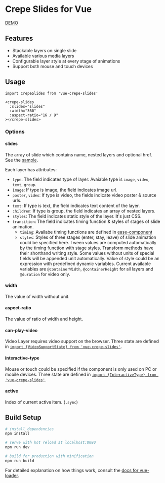 # Crepe Slides for Vue

[DEMO](https://599316527.github.io/vue-crepe-slides/)

## Features

* Stackable layers on single slide
* Available various media layers
* Configurable layer style at every stage of animations
* Support both mouse and touch devices

## Usage

```vue
import CrepeSlides from 'vue-crepe-slides'

<crepe-slides
  :slides="slides"
  :width="360"
  :aspect-ratio="16 / 9"
></crepe-slides>
```

### Options

#### slides

The array of slide which contains name, nested layers and optional href. See the [sample](demo/slides.json).

Each layer has attributes:
* `type`: The field indicates type of layer. Avaiable type is `image`, `video`, `text`, `group`.
* `image`: If type is image, the field indicates image url.
* `poster`, `video`: If type is video, the fields indicate video poster & source urls.
* `text`: If type is text, the field indicates text content of the layer.
* `children`: If type is group, the field indicates an array of nested layers.
* `styles`: The field indicates static style of the layer. It's just CSS.
* `transition`: The field indicates timing function & styles of stages of slide animation.
  - `timing`: Availabe timing functions are defined in [ease-component](https://www.npmjs.com/package/ease-component)
  - `styles`: Styles of three stages (enter, stay, leave) of slide animation could be specified here. Tween values are computed automatically by the timing function with stage styles. Transform methods have their shorthand writing style. Some values without units of special fields will be appended unit automatically. Value of style could be an expression with predefined dynamic variables. Current available variables are `@containerWidth`, `@containerHeight` for all layers and `@duration` for video only.

#### width

The value of width without unit.

#### aspect-ratio

The value of ratio of width and height.

#### can-play-video

Video Layer requires video support on the browser. Three state are defined in [`import {VideoSupportState} from 'vue-crepe-slides'`](lib/video-support-state.js).

#### interactive-type

Mouse or touch could be specified if the component is only used on PC or mobile devices. Three state are defined in [`import {InteractiveType} from 'vue-crepe-slides'`](lib/interactive-type.js).

#### active

Index of current active item. (`.sync`)

## Build Setup

``` bash
# install dependencies
npm install

# serve with hot reload at localhost:8080
npm run dev

# build for production with minification
npm run build
```

For detailed explanation on how things work, consult the [docs for vue-loader](http://vuejs.github.io/vue-loader).

